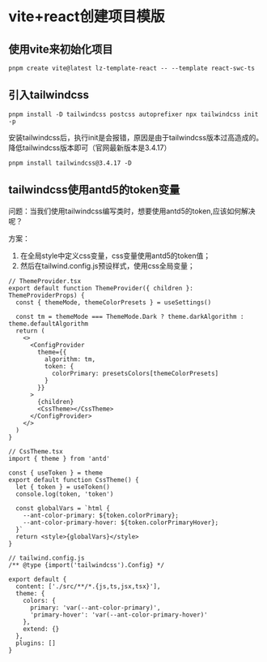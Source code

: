 # vite+react创建项目模版


## 使用vite来初始化项目

`pnpm create vite@latest lz-template-react -- --template react-swc-ts`

## 引入tailwindcss


`
pnpm install -D tailwindcss postcss autoprefixer
npx tailwindcss init -p
`

安装tailwindcss后，执行init是会报错，原因是由于tailwindcss版本过高造成的。降低tailwindcss版本即可（官网最新版本是3.4.17）

`pnpm install tailwindcss@3.4.17 -D`


## tailwindcss使用antd5的token变量

问题：当我们使用tailwindcss编写类时，想要使用antd5的token,应该如何解决呢？

方案：

1. 在全局style中定义css变量，css变量使用antd5的token值；
2. 然后在tailwind.config.js预设样式，使用css全局变量；

``` tsx
// ThemeProvider.tsx
export default function ThemeProvider({ children }: ThemeProviderProps) {
  const { themeMode, themeColorPresets } = useSettings()

  const tm = themeMode === ThemeMode.Dark ? theme.darkAlgorithm : theme.defaultAlgorithm
  return (
    <>
      <ConfigProvider
        theme={{
          algorithm: tm,
          token: {
            colorPrimary: presetsColors[themeColorPresets]
          }
        }}
      >
        {children}
        <CssTheme></CssTheme>
      </ConfigProvider>
    </>
  )
}

// CssTheme.tsx
import { theme } from 'antd'

const { useToken } = theme
export default function CssTheme() {
  let { token } = useToken()
  console.log(token, 'token')

  const globalVars = `html {
    --ant-color-primary: ${token.colorPrimary};
    --ant-color-primary-hover: ${token.colorPrimaryHover};
  }`
  return <style>{globalVars}</style>
}

// tailwind.config.js
/** @type {import('tailwindcss').Config} */

export default {
  content: ['./src/**/*.{js,ts,jsx,tsx}'],
  theme: {
    colors: {
      primary: 'var(--ant-color-primary)',
      'primary-hover': 'var(--ant-color-primary-hover)'
    },
    extend: {}
  },
  plugins: []
}

```
